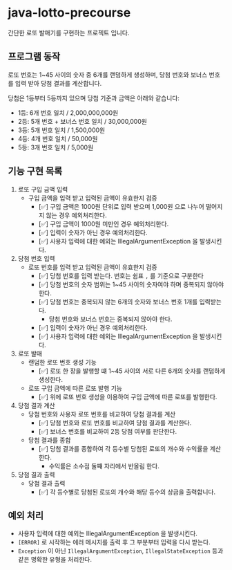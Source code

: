 # java-lotto-precourse

간단한 로또 발매기를 구현하는 프로젝트 입니다. 
## 프로그램 동작
로또 번호는 1~45  사이의 숫자 중 6개를 랜덤하게 생성하며, 당첨 번호와 보너스 번호를 입력 받아 당첨 결과를 계산합니다.

당첨은 1등부터 5등까지 있으며 당첨 기준과 금액은 아래와 같습니다:

- 1등: 6개 번호 일치 / 2,000,000,000원
- 2등: 5개 번호 + 보너스 번호 일치 / 30,000,000원
- 3등: 5개 번호 일치 / 1,500,000원
- 4등: 4개 번호 일치 / 50,000원
- 5등: 3개 번호 일치 / 5,000원

## 기능 구현  목록
1. 로또 구입 금액 입력
    - 구입 금액을 입력 받고 입력된 금액이 유효한지 검증
      - [✅] 구입 금액은 1000원 단위로 입력 받으며 1,000원 으로 나누어 떨어지지 않는 경우 예외처리한다.
      - [✅] 구입 금액이 1000원 미만인 경우 예외처리한다.
      - [✅] 입력이 숫자가 아닌 경우 예외처리한다.
      - [✅] 사용자 입력에 대한 예외는 IllegalArgumentException 을 발생시킨다.
2. 당첨 번호 입력 
    - 로또 번호를 입력 받고 입력된 금액이 유효한지 검증
      - [✅] 당첨 번호를 입력 받는다. 번호는 쉼표 `,` 를 기준으로 구분한다
      - [✅] 당첨 번호의 숫자 범위는 1~45 사이의 숫자여야 하며 중복되지 않아야 한다.
      - [✅] 당첨 번호는 중복되지 않는 6개의 숫자와 보너스 번호 1개를 입력받는다.
        - 당첨 번호와 보너스 번호는 중복되지 않아야 한다.
      - [✅] 입력이 숫자가 아닌 경우 예외처리한다.
      - [✅] 사용자 입력에 대한 예외는 IllegalArgumentException 을 발생시킨다.
3. 로또 발매
    - 랜덤한 로또 번호 생성 기능
      - [✅] 로또 한 장을 발행할 떄 1~45 사이의 서로 다른 6개의 숫자를 랜덤하게 생성한다.
    - 로또 구입 금액에 따른 로또 발행 기능
      - [✅] 위에 로또 번호 생성을 이용하여 구입 금액에 따른 로또를 발행한다.
4. 당첨 결과 계산
    - 당첨 번호와 사용자 로또 번호를 비교하여 당첨 결과를 계산
      - [✅] 당첨 번호와 로또 번호를 비교하여 당첨 결과를 계산한다.
      - [✅] 보너스 번호를 비교하여 2등 당첨 여부를 판단한다.
    - 당첨 결과를 종합
      - [✅] 당첨 결과를 종합하여 각 등수별 당첨된 로또의 개수와 수익률을 계산한다.
        - 수익률은 소수점 둘쨰 자리에서 반올림 한다.
5. 당첨 결과 출력
    - 당첨 결과 출력
      - [✅] 각 등수별로 당첨된 로또의 개수와 해당 등수의 상금을 출력합니다.
      
## 예외 처리
- 사용자 입력에 대한 예외는 IllegalArgumentException 을 발생시킨다.
- `[ERROR]` 로 시작하는 에러 메시지를 출력 후 그 부분부터 입력을 다시 받는다.
- `Exception` 이 아닌 `IllegalArgumentException`, `IllegalStateException` 등과 같은 명확한 유형을 처리한다.